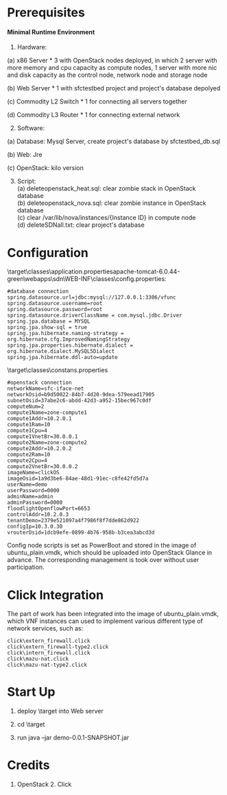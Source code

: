 # Prerequisites

#### Minimal Runtime Environment  
1. Hardware:  

(a) x86 Server * 3 with OpenStack nodes deployed, in which 2 server with more memory and cpu capacity as compute nodes, 1 server with more nic and disk capacity as the control node, network node and storage node  

(b) Web Server * 1 with sfctestbed project and project's database depolyed

(c) Commodity L2 Switch * 1 for connecting all servers together  

(d) Commodity L3 Router * 1 for connecting external network

2. Software:  

(a) Database: Mysql Server, create project's database by sfctestbed_db.sql

(b) Web: Jre 

(c) OpenStack: kilo version  

3. Script:  
(a) deleteopenstack_heat.sql: clear zombie stack in OpenStack database  
(b) deleteopenstack_nova.sql: clear zombie instance in OpenStack database  
(c) clear /var/lib/nova/instances/{Instance ID} in compute node  
(d) deleteSDNall.txt: clear project's database  


# Configuration


\target\classes\application.propertiesapache-tomcat-6.0.44-green\webapps\sdn\WEB-INF\classes\config.properties:

    #database connection
    spring.datasource.url=jdbc:mysql://127.0.0.1:3306/vfunc
    spring.datasource.username=root
    spring.datasource.password=root
    spring.datasource.driverClassName = com.mysql.jdbc.Driver
    spring.jpa.database = MYSQL
    spring.jpa.show-sql = true
    spring.jpa.hibernate.naming-strategy = org.hibernate.cfg.ImprovedNamingStrategy
    spring.jpa.properties.hibernate.dialect = org.hibernate.dialect.MySQL5Dialect
    spring.jpa.hibernate.ddl-auto=update


\target\classes\constans.properties

    #openstack connection
    networkName=sfc-iface-net
    networkOsid=b9d50022-84b7-4d20-9dea-579eead17905
    subnetOsid=37abe2c6-abdd-42d3-a952-15bec967c0df
    computeNum=2
    compute1Name=zone-compute1
    compute1Addr=10.2.0.1
    compute1Ram=10
    compute1Cpu=4
    compute1VnetBr=30.0.0.1
    compute2Name=zone-compute2
    compute2Addr=10.2.0.2
    compute2Ram=10
    compute2Cpu=4
    compute2VnetBr=30.0.0.2
    imageName=clickOS
    imageOsid=1a9d3be6-84ae-48d1-91ec-c8fe42fd5d7a
    userName=demo
    userPassword=0000
    adminName=admin
    adminPassword=0000
    floodlightOpenflowPort=6653
    controlAddr=10.2.0.3
    tenantDemo=2379e521097a4f7986f8f7dde862d922
    configIp=10.3.0.30
    vrouterOsid=1dcb9efe-0899-4b76-958b-b3cea3abcd3d


Config node scripts is set as PowerBoot and stored in the image of ubuntu_plain.vmdk, which should be uploaded into OpenStack Glance in advance. The corresponding management is took over without user participation.

# Click Integration

The part of work has been integrated into the image of ubuntu_plain.vmdk, which VNF instances can used to implement various different type of network services, such as:

    click\extern_firewall.click 
    click\extern_firewall-type2.click
    click\intern_firewall.click
    click\mazu-nat.click
    click\mazu-nat-type2.click


# Start Up

1. deploy \target into Web server

2. cd \target 

3. run java –jar demo-0.0.1-SNAPSHOT.jar 


# Credits

1. OpenStack 2. Click
